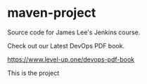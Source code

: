 # maven-project
Source code for James Lee's Jenkins course.

Check out our Latest DevOps PDF book.

https://www.level-up.one/devops-pdf-book

This is the project
